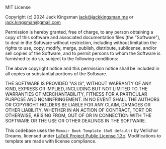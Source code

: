 MIT License

Copyright (c) 2024 Jack Kingsman <jack@jackkingsman.me> or <jack.kingsman@gmail.com>

Permission is hereby granted, free of charge, to any person obtaining a copy
of this software and associated documentation files (the "Software"), to deal
in the Software without restriction, including without limitation the rights
to use, copy, modify, merge, publish, distribute, sublicense, and/or sell
copies of the Software, and to permit persons to whom the Software is
furnished to do so, subject to the following conditions:

The above copyright notice and this permission notice shall be included in all
copies or substantial portions of the Software.

THE SOFTWARE IS PROVIDED "AS IS", WITHOUT WARRANTY OF ANY KIND, EXPRESS OR
IMPLIED, INCLUDING BUT NOT LIMITED TO THE WARRANTIES OF MERCHANTABILITY,
FITNESS FOR A PARTICULAR PURPOSE AND NONINFRINGEMENT. IN NO EVENT SHALL THE
AUTHORS OR COPYRIGHT HOLDERS BE LIABLE FOR ANY CLAIM, DAMAGES OR OTHER
LIABILITY, WHETHER IN AN ACTION OF CONTRACT, TORT OR OTHERWISE, ARISING FROM,
OUT OF OR IN CONNECTION WITH THE SOFTWARE OR THE USE OR OTHER DEALINGS IN THE
SOFTWARE.

This codebase uses the `Memoir Book Template (6x9 default)` by Vellichor Dreams, licensed under [LaTeX Project Public License 1.3c](https://www.latex-project.org/lppl/lppl-1-3c/). Modifications to template are made with license compliance.
